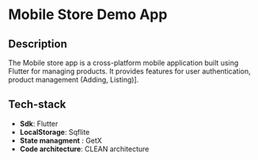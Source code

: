 
# Mobile Store Demo App

## Description

The Mobile store app is a cross-platform mobile application built using Flutter for managing products. It provides features for user authentication, product management (Adding, Listing)].

## Tech-stack

- **Sdk**: Flutter
- **LocalStorage**: Sqflite
- **State managment** : GetX
- **Code architecture**: CLEAN architecture
